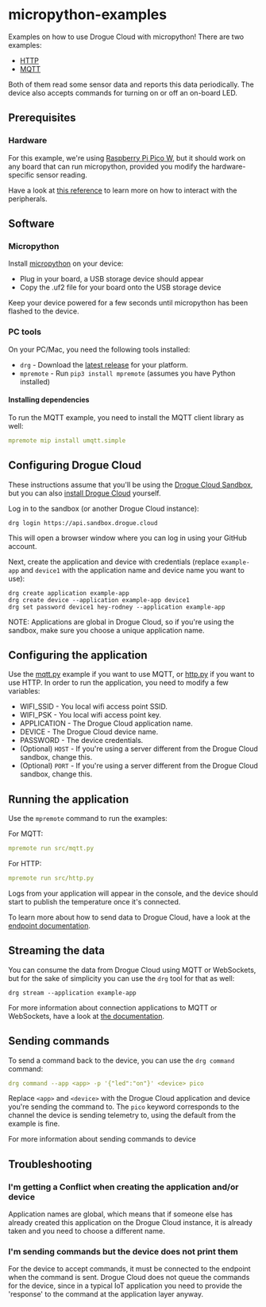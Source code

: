 # micropython-examples

Examples on how to use Drogue Cloud with micropython! There are two examples:

* [HTTP](src/http.py)
* [MQTT](src/mqtt.py)

Both of them read some sensor data and reports this data periodically. The device also accepts commands for turning on or off an on-board LED.

## Prerequisites 

### Hardware

For this example, we're using [Raspberry Pi Pico W](https://www.raspberrypi.com/products/raspberry-pi-pico/), but it should work on any board that can run
micropython, provided you modify the hardware-specific sensor reading.

Have a look at [this reference](https://docs.micropython.org/en/latest/rp2/quickref.html) to learn more on how to interact with the peripherals.

## Software

### Micropython

Install [micropython](https://www.raspberrypi.com/documentation/microcontrollers/micropython.html) on your device:

* Plug in your board, a USB storage device should appear
* Copy the .uf2 file for your board onto the USB storage device

Keep your device powered for a few seconds until micropython has been flashed to the device.

### PC tools

On your PC/Mac, you need the following tools installed:

* `drg` - Download the [latest release](https://github.com/drogue-iot/drg/releases) for your platform.
* `mpremote` - Run `pip3 install mpremote` (assumes you have Python installed)

#### Installing dependencies

To run the MQTT example, you need to install the MQTT client library as well:

``` yaml
mpremote mip install umqtt.simple
```

## Configuring Drogue Cloud

These instructions assume that you'll be using the [Drogue Cloud Sandbox](https://sandbox.drogue.cloud), but you can also [install Drogue Cloud](https://book.drogue.io/drogue-cloud/dev/admin-guide/index.html) yourself.

Log in to the sandbox (or another Drogue Cloud instance):

```
drg login https://api.sandbox.drogue.cloud
```

This will open a browser window where you can log in using your GitHub account.

Next, create the application and device with credentials (replace `example-app` and `device1` with the application name and device name you want to use):

```
drg create application example-app
drg create device --application example-app device1
drg set password device1 hey-rodney --application example-app
```
NOTE: Applications are global in Drogue Cloud, so if you're using the sandbox, make sure you choose a unique application name.

## Configuring the application

Use the [mqtt.py](src/mqtt.py) example if you want to use MQTT, or [http.py](http.py) if you want to use HTTP. In order to run the application, you need to modify a few variables:

* WIFI\_SSID - You local wifi access point SSID.
* WIFI\_PSK - You local wifi access point key.
* APPLICATION - The Drogue Cloud application name.
* DEVICE - The Drogue Cloud device name.
* PASSWORD - The device credentials.
* (Optional) `HOST` - If you're using a server different from the Drogue Cloud sandbox, change this.
* (Optional) `PORT` - If you're using a server different from the Drogue Cloud sandbox, change this.

## Running the application

Use the `mpremote` command to run the examples:

For MQTT:

``` yaml
mpremote run src/mqtt.py
```

For HTTP:

``` yaml
mpremote run src/http.py
```

Logs from your application will appear in the console, and the device should start to publish the temperature once it's connected.

To learn more about how to send data to Drogue Cloud, have a look at the [endpoint documentation](https://book.drogue.io/drogue-cloud/dev/user-guide/endpoint-http.html).

## Streaming the data

You can consume the data from Drogue Cloud using MQTT or WebSockets, but for the sake of simplicity you can use the `drg` tool for that as well:

```
drg stream --application example-app
```

For more information about connection applications to MQTT or WebSockets, have a look at [the documentation](https://book.drogue.io/drogue-cloud/dev/user-guide/integration.html).

## Sending commands

To send a command back to the device, you can use the `drg command` command:

``` yaml
drg command --app <app> -p '{"led":"on"}' <device> pico
```

Replace `<app>` and `<device>` with the Drogue Cloud application and device you're sending the command to. The `pico` keyword corresponds to the channel the device is sending telemetry to, using the default from the example is fine.

For more information about sending commands to device

## Troubleshooting

### I'm getting a Conflict when creating the application and/or device

Application names are global, which means that if someone else has already created this application on the Drogue Cloud instance, it is already taken and you need to choose a different name.

### I'm sending commands but the device does not print them

For the device to accept commands, it must be connected to the endpoint when the command is sent. Drogue Cloud does not queue the commands for the device, since in a typical IoT application you need to provide the
'response' to the command at the application layer anyway.
